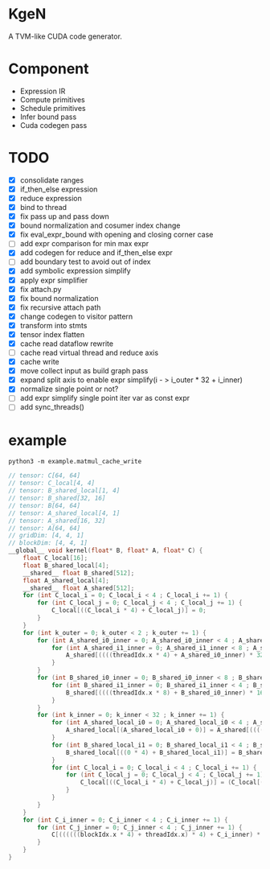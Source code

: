 # KgeN
A TVM-like CUDA code generator.

# Component
* Expression IR
* Compute primitives
* Schedule primitives
* Infer bound pass
* Cuda codegen pass

# TODO
- [x] consolidate ranges
- [x] if_then_else expression
- [x] reduce expression
- [x] bind to thread
- [x] fix pass up and pass down
- [x] bound normalization and cosumer index change
- [x] fix eval_expr_bound with opening and closing corner case
- [ ] add expr comparison for min max expr
- [x] add codegen for reduce and if_then_else expr
- [ ] add boundary test to avoid out of index
- [x] add symbolic expression simplify
- [x] apply expr simplifier
- [x] fix attach.py
- [x] fix bound normalization
- [x] fix recursive attach path
- [x] change codegen to visitor pattern
- [x] transform into stmts
- [x] tensor index flatten 
- [x] cache read dataflow rewrite
- [ ] cache read virtual thread and reduce axis
- [x] cache write
- [x] move collect input as build graph pass
- [x] expand split axis to enable expr simplify(i - > i_outer * 32 + i_inner)
- [x] normalize single point or not?
- [ ] add expr simplify single point iter var as const expr
- [ ] add sync_threads()

# example
```
python3 -m example.matmul_cache_write
```

```c
// tensor: C[64, 64]
// tensor: C_local[4, 4]
// tensor: B_shared_local[1, 4]
// tensor: B_shared[32, 16]
// tensor: B[64, 64]
// tensor: A_shared_local[4, 1]
// tensor: A_shared[16, 32]
// tensor: A[64, 64]
// gridDim: [4, 4, 1]
// blockDim: [4, 4, 1]
__global__ void kernel(float* B, float* A, float* C) {
    float C_local[16];
    float B_shared_local[4];
    __shared__ float B_shared[512];
    float A_shared_local[4];
    __shared__ float A_shared[512];
    for (int C_local_i = 0; C_local_i < 4 ; C_local_i += 1) {
        for (int C_local_j = 0; C_local_j < 4 ; C_local_j += 1) {
            C_local[((C_local_i * 4) + C_local_j)] = 0;
        }
    }
    for (int k_outer = 0; k_outer < 2 ; k_outer += 1) {
        for (int A_shared_i0_inner = 0; A_shared_i0_inner < 4 ; A_shared_i0_inner += 1) {
            for (int A_shared_i1_inner = 0; A_shared_i1_inner < 8 ; A_shared_i1_inner += 1) {
                A_shared[((((threadIdx.x * 4) + A_shared_i0_inner) * 32) + ((threadIdx.y * 8) + A_shared_i1_inner))] = A[(((((threadIdx.x * 4) + A_shared_i0_inner) + (blockIdx.x * 16)) * 64) + (((threadIdx.y * 8) + A_shared_i1_inner) + (k_outer * 32)))];
            }
        }
        for (int B_shared_i0_inner = 0; B_shared_i0_inner < 8 ; B_shared_i0_inner += 1) {
            for (int B_shared_i1_inner = 0; B_shared_i1_inner < 4 ; B_shared_i1_inner += 1) {
                B_shared[((((threadIdx.x * 8) + B_shared_i0_inner) * 16) + ((threadIdx.y * 4) + B_shared_i1_inner))] = B[(((((threadIdx.x * 8) + B_shared_i0_inner) + (k_outer * 32)) * 64) + (((threadIdx.y * 4) + B_shared_i1_inner) + (blockIdx.y * 16)))];
            }
        }
        for (int k_inner = 0; k_inner < 32 ; k_inner += 1) {
            for (int A_shared_local_i0 = 0; A_shared_local_i0 < 4 ; A_shared_local_i0 += 1) {
                A_shared_local[(A_shared_local_i0 + 0)] = A_shared[((((A_shared_local_i0 + (((blockIdx.x * 4) + threadIdx.x) * 4)) - (blockIdx.x * 16)) * 32) + ((0 + ((k_outer * 32) + k_inner)) - (k_outer * 32)))];
            }
            for (int B_shared_local_i1 = 0; B_shared_local_i1 < 4 ; B_shared_local_i1 += 1) {
                B_shared_local[((0 * 4) + B_shared_local_i1)] = B_shared[((((0 + ((k_outer * 32) + k_inner)) - (k_outer * 32)) * 16) + ((B_shared_local_i1 + (((blockIdx.y * 4) + threadIdx.y) * 4)) - (blockIdx.y * 16)))];
            }
            for (int C_local_i = 0; C_local_i < 4 ; C_local_i += 1) {
                for (int C_local_j = 0; C_local_j < 4 ; C_local_j += 1) {
                    C_local[((C_local_i * 4) + C_local_j)] = (C_local[((C_local_i * 4) + C_local_j)] + (A_shared_local[C_local_i] * B_shared_local[C_local_j]));
                }
            }
        }
    }
    for (int C_i_inner = 0; C_i_inner < 4 ; C_i_inner += 1) {
        for (int C_j_inner = 0; C_j_inner < 4 ; C_j_inner += 1) {
            C[((((((blockIdx.x * 4) + threadIdx.x) * 4) + C_i_inner) * 64) + ((((blockIdx.y * 4) + threadIdx.y) * 4) + C_j_inner))] = C_local[((C_i_inner * 4) + C_j_inner)];
        }
    }
}
```